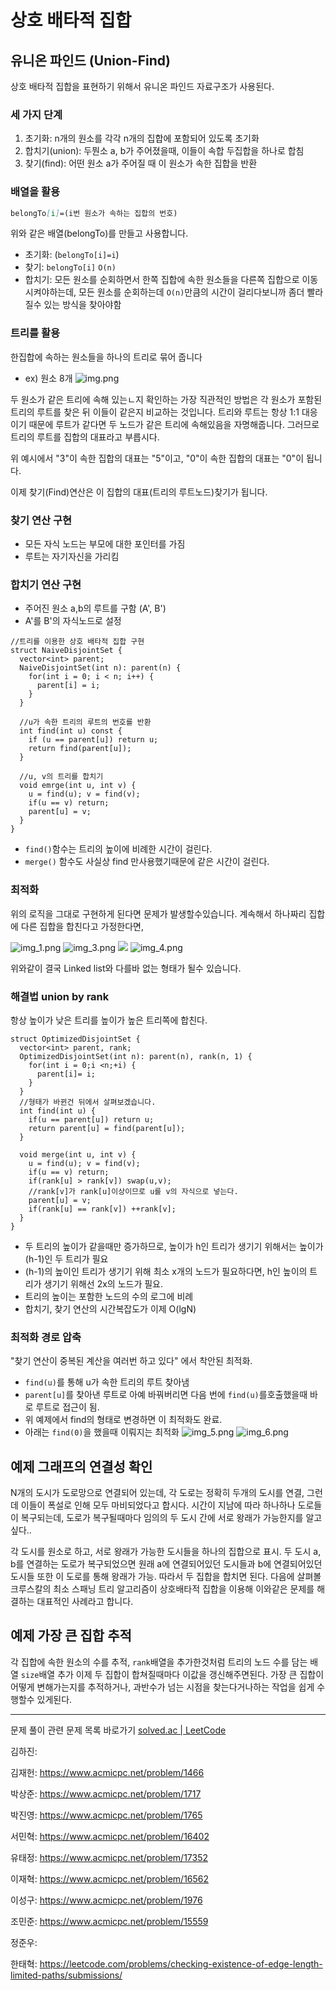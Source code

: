 # 상호 배타적 집합

## 유니온 파인드 (Union-Find)

상호 배타적 집합을 표현하기 위해서 유니온 파인드 자료구조가 사용된다.

### 세 가지 단계

1. 초기화: n개의 원소를 각각 n개의 집합에 포함되어 있도록 초기화
2. 합치기(union): 두뭔소 a, b가 주어졌을때, 이들이 속합 두집합을 하나로 합침
3. 찾기(find): 어떤 원소 a가 주어질 때 이 원소가 속한 집합을 반환

### 배열을 활용

```markdown
belongTo[i]=(i번 원소가 속하는 집합의 번호)
```

위와 같은 배열(belongTo)를 만들고 사용합니다.

- 초기화: (`belongTo[i]=i`)
- 찾기: `belongTo[i]` `O(n)`
- 합치기: 모든 원소를 순회하면서 한쪽 집합에 속한 원소들을 다른쪽 집합으로 이동시켜야하는데,
  모든 원소를 순회하는데 `O(n)`만큼의 시간이 걸리다보니까 좀더 빨라질수 있는 방식을 찾아야함

### 트리를 활용

한집합에 속하는 원소들을 하나의 트리로 묶어 줍니다

- ex) 원소 8개
  ![img.png](img.png)

두 원소가 같은 트리에 속해 있는ㄴ지 확인하는 가장 직관적인 방법은 각 원소가 포함된 트리의 루트를 찾은 뒤 이들이 같은지 비교하는 것입니다. 트리와 루트는 항상 1:1 대응이기 때문에 루트가 같다면 두 노드가 같은 트리에 속해있음을 자명해줍니다.
그러므로 트리의 루트를 집합의 대표라고 부릅시다.

위 예시에서 "3"이 속한 집합의 대표는 "5"이고, "0"이 속한 집합의 대표는 "0"이 됩니다.

이제 찾기(Find)연산은 이 집합의 대표(트리의 루트노드)찾기가 됩니다.

### 찾기 연산 구현

- 모든 자식 노드는 부모에 대한 포인터를 가짐
- 루트는 자기자신을 가리킴

### 합치기 연산 구현

- 주어진 원소 a,b의 루트를 구함 (A', B')
- A'를 B'의 자식노드로 설정

```
//트리를 이용한 상호 배타적 집합 구현
struct NaiveDisjointSet {
  vector<int> parent;
  NaiveDisjointSet(int n): parent(n) {
    for(int i = 0; i < n; i++) {
      parent[i] = i;
    }
  }

  //u가 속한 트리의 루트의 번호를 반환
  int find(int u) const {
    if (u == parent[u]) return u;
    return find(parent[u]);
  }

  //u, v의 트리를 합치기
  void emrge(int u, int v) {
    u = find(u); v = find(v);
    if(u == v) return;
    parent[u] = v;
  }
}
```

- `find()`함수는 트리의 높이에 비례한 시간이 걸린다.
- `merge()` 함수도 사실상 find 만사용했기때문에 같은 시간이 걸린다.

### 최적화

위의 로직을 그대로 구현하게 된다면 문제가 발생할수있습니다. 계속해서 하나짜리 집합에 다른 집합을 합친다고 가정한다면,

![img_1.png](img_1.png)
![img_3.png](img_3.png)
![](img_2.png)
![img_4.png](img_4.png)

위와같이 결국 Linked list와 다를바 없는 형태가 될수 있습니다.

### 해결법 union by rank

항상 높이가 낮은 트리를 높이가 높은 트리쪽에 합친다.

```
struct OptimizedDisjointSet {
  vector<int> parent, rank;
  OptimizedDisjointSet(int n): parent(n), rank(n, 1) {
    for(int i = 0;i <n;+i) {
      parent[i]= i;
    }
  }
  //형태가 바뀐건 뒤에서 살펴보겠습니다.
  int find(int u) {
    if(u == parent[u]) return u;
    return parent[u] = find(parent[u]);
  }

  void merge(int u, int v) {
    u = find(u); v = find(v);
    if(u == v) return;
    if(rank[u] > rank[v]) swap(u,v);
    //rank[v]가 rank[u]이상이므로 u를 v의 자식으로 넣는다.
    parent[u] = v;
    if(rank[u] == rank[v]) ++rank[v];
  }
}
```

- 두 트리의 높이가 같을때만 증가하므로, 높이가 h인 트리가 생기기 위해서는 높이가 (h-1)인 두 트리가 필요
- (h-1)의 높이인 트리가 생기기 위해 최소 x개의 노드가 필요하다면, h인 높이의 트리가 생기기 위해선 2x의 노드가 필요.
- 트리의 높이는 포함한 노드의 수의 로그에 비례
- 합치기, 찾기 연산의 시간복잡도가 이제 O(lgN)

### 최적화 경로 압축

"찾기 연산이 중복된 계산을 여러번 하고 있다" 에서 착안된 최적화.

- `find(u)`를 통해 u가 속한 트리의 루트 찾아냄
- `parent[u]`를 찾아낸 루트로 아예 바꿔버리면 다음 번에 `find(u)`를호출했을때 바로 루트로 접근이 됨.
- 위 예제에서 find의 형태로 변경하면 이 최적화도 완료.
- 아래는 `find(0)`을 했을때 이뤄지는 최적화
  ![img_5.png](img_5.png)
  ![img_6.png](img_6.png)

## 예제 그래프의 연결성 확인

N개의 도시가 도로망으로 연결되어 있는데, 각 도로는 정확히 두개의 도시를 연결, 그런데 이들이 폭설로 인해 모두 마비되었다고 합시다. 시간이 지남에 따라 하나하나 도로들이 복구되는데, 도로가 복구될때마다 임의의 두 도시 간에 서로 왕래가 가능한지를 알고 싶다..

각 도시를 원소로 하고, 서로 왕래가 가능한 도시들을 하나의 집합으로 표시. 두 도시 a, b를 연결하는 도로가 복구되었으면 원래 a에 연결되어있던 도시들과 b에 연결되어있던 도시들 또한 이 도로를 통해 왕래가 가능. 따라서 두 집합을 합치면 된다.
다음에 살펴볼 크루스칼의 최소 스패닝 트리 알고리즘이 상호배타적 집합을 이용해 이와같은 문제를 해결하는 대표적인 사례라고 합니다.

## 예제 가장 큰 집합 추적

각 집합에 속한 원소의 수를 추적, `rank`배열을 추가한것처럼 트리의 노드 수를 담는 배열 `size`배열 추가 이제 두 집합이 합쳐질때마다 이값을 갱신해주면된다. 가장 큰 집합이 어떻게 변해가는지를 추적하거나, 과반수가 넘는 시점을 찾는다거나하는 작업을 쉽게 수행할수 있게된다.

---

문제 풀이
관련 문제 목록 바로가기
[solved.ac | LeetCode](https://solved.ac/search?query=%23disjoint_set+-%23mst&sort=solved&direction=desc&page=1)

김하진:

김재헌: https://www.acmicpc.net/problem/1466

박상준: https://www.acmicpc.net/problem/1717

박진영: https://www.acmicpc.net/problem/1765

서민혁: https://www.acmicpc.net/problem/16402

유태정: https://www.acmicpc.net/problem/17352

이재혁: https://www.acmicpc.net/problem/16562

이성구: https://www.acmicpc.net/problem/1976

조민준: https://www.acmicpc.net/problem/15559

정준우:

한태혁: https://leetcode.com/problems/checking-existence-of-edge-length-limited-paths/submissions/
